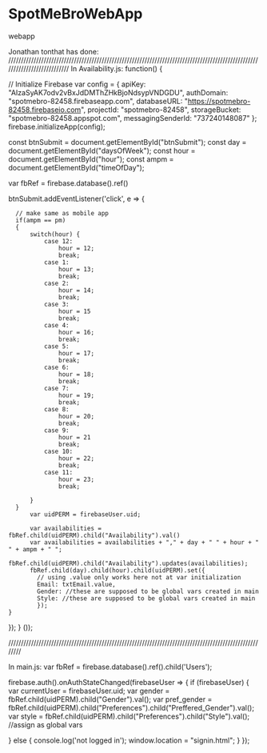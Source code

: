 # SpotMeBroWebApp
webapp


Jonathan tonthat has done: 
///////////////////////////////////////////////////////////////////////////////////////////////////////////////////////////
 In Availability.js: 
function() {

  // Initialize Firebase
  var config = {
    apiKey: "AIzaSyAK7odv2vBxJdDMThZHkBjoNdsypVNDGDU",
    authDomain: "spotmebro-82458.firebaseapp.com",
    databaseURL: "https://spotmebro-82458.firebaseio.com",
    projectId: "spotmebro-82458",
    storageBucket: "spotmebro-82458.appspot.com",
    messagingSenderId: "737240148087"
  };
  firebase.initializeApp(config);


  const btnSubmit = document.getElementById("btnSubmit");
  const day = document.getElementById("daysOfWeek");
  const hour = document.getElementById("hour");
  const ampm = document.getElementById("timeOfDay");

  var fbRef = firebase.database().ref()
  
  btnSubmit.addEventListener('click', e => 
  {
	  
	  // make same as mobile app
	  if(ampm == pm)
	  {
		  switch(hour) {
		      case 12:
		          hour = 12;
		          break;
		      case 1:
		          hour = 13;
		          break;
		      case 2:
		          hour = 14;
		          break;
		      case 3:
		          hour = 15
		          break;
		      case 4:
		          hour = 16;
		          break;
		      case 5:
		          hour = 17;
		          break;
		      case 6:
		          hour = 18;
		          break;
		      case 7:
		          hour = 19;
		          break;
		      case 8:
		          hour = 20;
		          break;
		      case 9:
		          hour = 21
		          break;
		      case 10:
		          hour = 22;
		          break;
		      case 11:
		          hour = 23;
		          break;
		      
		  }
	  }
	      var uidPERM = firebaseUser.uid;
		  
		  var availabilities = fbRef.child(uidPERM).child("Availability").val()
		  var availabilities = availabilities + "," + day + " " + hour + " " + ampm + " ";
		  fbRef.child(uidPERM).child("Availability").updates(availabilities);
	      fbRef.child(day).child(hour).child(uidPERM).set({
	        // using .value only works here not at var initialization
	        Email: txtEmail.value,
			Gender: //these are supposed to be global vars created in main
			Style: //these are supposed to be global vars created in main
	        });   
	}
  });
} ());

////////////////////////////////////////////////////////////////////////////////////////////////////////

 In main.js: 
var fbRef = firebase.database().ref().child('Users');




 firebase.auth().onAuthStateChanged(firebaseUser => {
   if (firebaseUser) {
     var currentUser = firebaseUser.uid;
      var gender = fbRef.child(uidPERM).child("Gender").val();
      var pref_gender = fbRef.child(uidPERM).child("Preferences").child("Preffered_Gender").val();
      var style = fbRef.child(uidPERM).child("Preferences").child("Style").val();
      //assign as global vars
     
   } else {
     console.log('not logged in');
     window.location = "signin.html";
   }
 }); 
 
